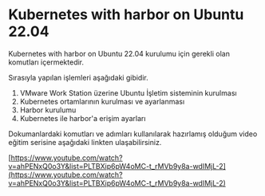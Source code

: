 # Kubernetes with harbor on Ubuntu 22.04

Kubernetes with harbor on Ubuntu 22.04 kurulumu için gerekli olan komutları içermektedir.

Sırasıyla yapılan işlemleri aşağıdaki gibidir.

1. VMware Work Station üzerine Ubuntu İşletim sisteminin kurulması
2. Kubernetes ortamlarının kurulması ve ayarlanması
3. Harbor kurulumu
4. Kubernetes ile harbor'a erişim ayarları
   


Dokumanlardaki komutları ve adımları kullanılarak hazırlamış olduğum video eğitim serisine aşağıdaki linkten ulaşabilirsiniz.

[https://www.youtube.com/watch?v=ahPENxQ0o3Y&list=PLTBXip6pW4oMC-t_rMVb9y8a-wdIMjL-2](https://www.youtube.com/watch?v=ahPENxQ0o3Y&list=PLTBXip6pW4oMC-t_rMVb9y8a-wdIMjL-2)


